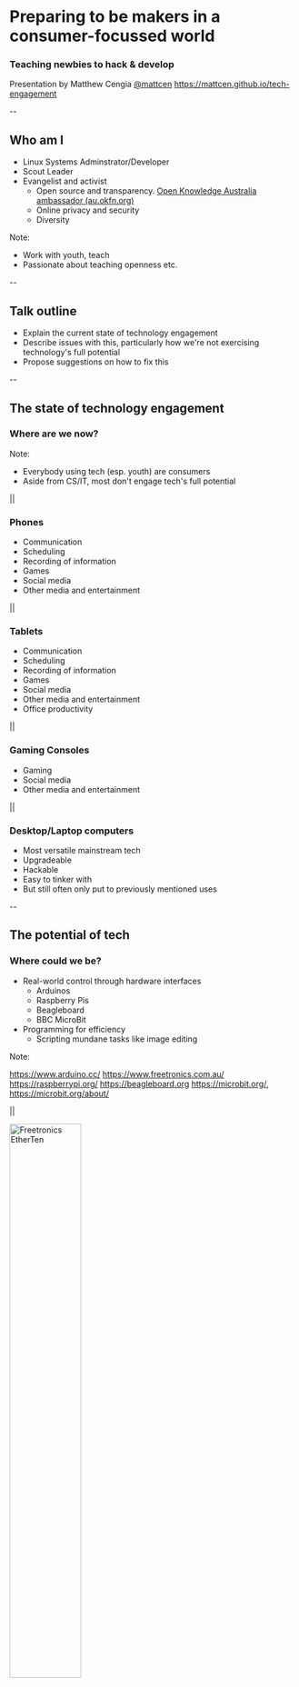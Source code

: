 # Preparing to be makers in a consumer-focussed world
### Teaching newbies to hack & develop

Presentation by Matthew Cengia
[@mattcen](http://twitter.com/mattcen)
https://mattcen.github.io/tech-engagement

--
## Who am I
* Linux Systems Adminstrator/Developer
* Scout Leader
* Evangelist and activist
  * Open source and transparency. [Open Knowledge Australia ambassador (au.okfn.org)](http://au.okfn.org)
  * Online privacy and security
  * Diversity

Note:

* Work with youth, teach
* Passionate about teaching openness etc.

--
## Talk outline

* Explain the current state of technology engagement
* Describe issues with this, particularly how we're not exercising technology's full potential
* Propose suggestions on how to fix this

--
## The state of technology engagement

### Where are we now?

Note:

* Everybody using tech (esp. youth) are consumers
* Aside from CS/IT, most don't engage tech's full potential

||
### Phones

* Communication
* Scheduling
* Recording of information
* Games
* Social media
* Other media and entertainment

||
### Tablets

* Communication
* Scheduling
* Recording of information
* Games
* Social media
* Other media and entertainment
* Office productivity

||
### Gaming Consoles

* Gaming
* Social media
* Other media and entertainment

||
### Desktop/Laptop computers

* Most versatile mainstream tech
* Upgradeable
* Hackable
* Easy to tinker with
* But still often only put to previously mentioned uses

--
## The potential of tech

### Where could we be?

* Real-world control through hardware interfaces
  * Arduinos
  * Raspberry Pis
  * Beagleboard
  * BBC MicroBit
* Programming for efficiency
  * Scripting mundane tasks like image editing

Note:

https://www.arduino.cc/
https://www.freetronics.com.au/
https://raspberrypi.org/
https://beagleboard.org
https://microbit.org/, https://microbit.org/about/

||

<img src="img/ET-v_3_0-top_1024x1024.jpg" title='Freetronics EtherTen' alt="Freetronics EtherTen" width="50%">

https://www.freetronics.com.au/collections/arduino/products/etherten

||

![BeagleBone Black](img/product_detail_black_lg.jpg "BeagleBone Black")

https://beagleboard.org/black

||

![BBC Micro:bit haredware](img/microbit-hardware.png "BBC Micro:bit haredware")

http://microbit.org/hardware/

--
## Strategies for engagement

### How can we get there?

* Gamefication
  * Scratch
  * Minecraft Pi with Python
  * Codecademy
  * Grok Learning
* Make it easy and fun
* Schools getting better at covering programming etc.

Note:

https://scratch.mit.edu/
https://pi.minecraft.net/
https://www.codecademy.com/
https://groklearning.com/

Pycon AU Education Seminar
https://www.youtube.com/playlist?list=PLs4CJRBY5F1Jh6fFqT1p5TZRx5q06CcaR

--
## Availability and accessibility

* Cheap hardware
* Free software
* Cheap software
* Cheap subscription services

--
## Go hack something!
